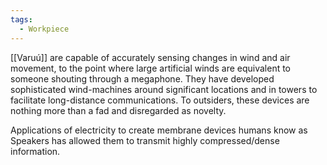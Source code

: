 ```yaml
---
tags:
  - Workpiece
---
```

[[Varuú]] are capable of accurately sensing changes in wind and air movement, to the point where large artificial winds are equivalent to someone shouting through a megaphone. 
They have developed sophisticated wind-machines around significant locations and in towers to facilitate long-distance communications.
To outsiders, these devices are nothing more than a fad and disregarded as novelty. 

Applications of electricity to create membrane devices humans know as Speakers has allowed them to transmit highly compressed/dense information. 